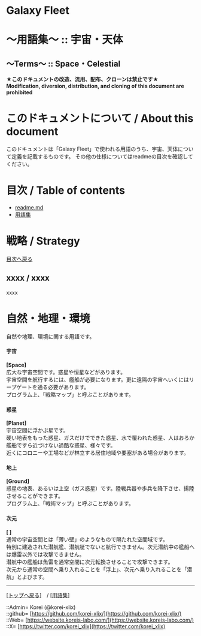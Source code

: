 # Galaxy Fleet
  
<h1>～用語集～ :: 宇宙・天体</h1>  
<h2>～Terms～ :: Space・Celestial</h2>  
  

**★このドキュメントの改造、流用、配布、クローンは禁止です★**  
    **Modification, diversion, distribution, and cloning of this document are prohibited**  
  

<h1 id="aHowto">このドキュメントについて / About this document</h1>  
このドキュメントは「Galaxy Fleet」で使われる用語のうち、宇宙、天体について定義を記載するものです。  
その他の仕様についてはreadmeの目次を確認してください。  
  





<h1 id="aMokuji">目次 / Table of contents</h1>  

* [readme.md](/readme.md)
* [用語集](/term/readme.md)
  





<h1>戦略 / Strategy</h1>  
  

  
[目次へ戻る](#aMokuji)  
  


<h2>xxxx / xxxx</h2>  
xxxx  
  





<a id="iEnvironment"></a>
# 自然・地理・環境
自然や地理、環境に関する用語です。  

#### 宇宙
**[Space]**  
広大な宇宙空間です。惑星や恒星などがあります。  
宇宙空間を航行するには、艦船が必要になります。更に遠隔の宇宙へいくにはリープゲートを通る必要があります。  
プログラム上、「戦略マップ」と呼ぶことがあります。  


#### 惑星
**[Planet]**  
宇宙空間に浮かぶ星です。  
硬い地表をもった惑星、ガスだけでできた惑星、水で覆われた惑星、人はおろか艦船ですら近づけない過酷な惑星、様々です。  
近くにコロニーや工場などが林立する居住地域や要塞がある場合があります。  


#### 地上
**[Ground]**  
惑星の地表、あるいは上空（ガス惑星）です。陸戦兵器や歩兵を降下させ、揚陸させることができます。  
プログラム上、「戦術マップ」と呼ぶことがあります。  


#### 次元
**[   ]**  
通常の宇宙空間とは「薄い壁」のようなもので隔たれた空間域です。  
特別に建造された潜航艦、潜航艇でないと航行できません。次元潜航中の艦船へは爆雷以外では攻撃できません。  
潜航中の艦船は魚雷を通常空間に次元転換させることで攻撃できます。  
次元から通常の空間へ乗り入れることを「浮上」、次元へ乗り入れることを「潜航」とよびます。  









***
[[トップへ戻る]](/readme.md)　/
[[用語集]](/term/readme.md)  
  
::Admin= Korei (@korei-xlix)  
::github= [https://github.com/korei-xlix/](https://github.com/korei-xlix/)  
::Web= [https://website.koreis-labo.com/](https://website.koreis-labo.com/)  
::X= [https://twitter.com/korei_xlix](https://twitter.com/korei_xlix)  
